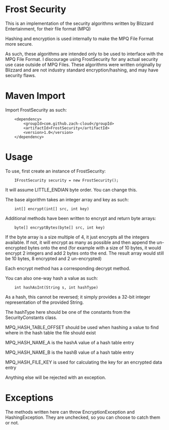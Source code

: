 # Frost Security

This is an implementation of the security algorithms written by Blizzard Entertainment, for their file format (MPQ)

Hashing and encryption is used internally to make the MPQ File Format more secure.

As such, these algorithms are intended only to be used to interface with the MPQ File Format. I discourage using FrostSecurity for any actual security use case outside of MPQ Files. These algorithms were written originally by Blizzard and are not industry standard encryption/hashing, and may have security flaws.

# Maven Import

Import FrostSecurity as such:

```
    <dependency>
        <groupId>com.github.zach-cloud</groupId>
        <artifactId>FrostSecurity</artifactId>
        <version>1.0</version>
    </dependency>
```

# Usage

To use, first create an instance of FrostSecurity:

```
    IFrostSecurity security = new FrostSecurity();
```

It will assume LITTLE_ENDIAN byte order. You can change this.

The base algorithm takes an integer array and key as such:
```
    int[] encrypt(int[] src, int key)
```

Additional methods have been written to encrypt and return byte arrays:
```
    byte[] encryptBytes(byte[] src, int key)
```

If the byte array is a size multiple of 4, it just encrypts all the integers available. If not, it will encrypt as many as possible and then append the un-encrypted bytes onto the end (for example with a size of 10 bytes, it would encrypt 2 integers and add 2 bytes onto the end. The result array would still be 10 bytes, 8 encrypted and 2 un-encrypted)

Each encrypt method has a corresponding decrypt method.

You can also one-way hash a value as such:

```
    int hashAsInt(String s, int hashType)
```

As a hash, this cannot be reversed; it simply provides a 32-bit integer representation of the provided String.

The hashType here should be one of the constants from the SecurityConstants class.

MPQ_HASH_TABLE_OFFSET should be used when hashing a value to find where in the hash table the file should exist

MPQ_HASH_NAME_A is the hashA value of a hash table entry

MPQ_HASH_NAME_B is the hashB value of a hash table entry

MPQ_HASH_FILE_KEY is used for calculating the key for an encrypted data entry

Anything else will be rejected with an exception.

# Exceptions

The methods written here can throw EncryptionException and HashingException. They are unchecked, so you can choose to catch them or not.